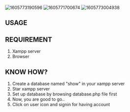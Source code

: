 
![1605773190596](https://user-images.githubusercontent.com/68588933/99971865-fc536e00-2dc7-11eb-9ae9-9ff481e006ff.png)
![1605771700674](https://user-images.githubusercontent.com/68588933/99971876-feb5c800-2dc7-11eb-9092-da6cecd92aaf.png)
![1605773004938](https://user-images.githubusercontent.com/68588933/99971882-01b0b880-2dc8-11eb-9071-bb0a4049219b.png)



## USAGE

## REQUIREMENT
1. Xampp server
2. Browser

## KNOW HOW?
1. Create a database named "show" in your xampp server
2. Star xampp server
3. Set up database by browsing database.php file first
4. Now, you are good to go..
5. Click on user icon and signin for having account
